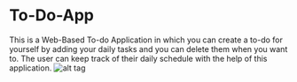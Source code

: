 # To-Do-App
This is a Web-Based To-do Application in which you can create a to-do for yourself by adding your daily tasks and you can delete them when you want to. The user can keep track of their daily schedule with the help of this application. 
![alt tag](https://user-images.githubusercontent.com/61648707/110273751-42d57d00-7ff3-11eb-8b15-93db28891b8c.jpg)

